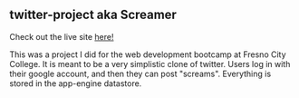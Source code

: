 ## twitter-project aka Screamer

Check out the live site [here!](secret-spark-101320.appspot.com)

This was a project I did for the web development bootcamp at Fresno City College. It is meant to be a very simplistic clone of twitter. Users log in with their google account, and then they can post "screams". Everything is stored in the app-engine datastore.
